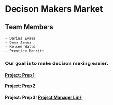 # Decison Makers Market

## Team Members
    - Darius Evans
    - Deon James
    - Kelsee Watts
    - Prentice Merritt

### Our goal is to make decison making easier.

#### [Project: Prep 1](/DecisionMaker/Prep1/)
#### [Project: Prep 2](/DecisionMaker/Prep2/)
#### Project: Prep 3: [Project Manager Link](https://decision-makers-market.monday.com/boards/4251117501)